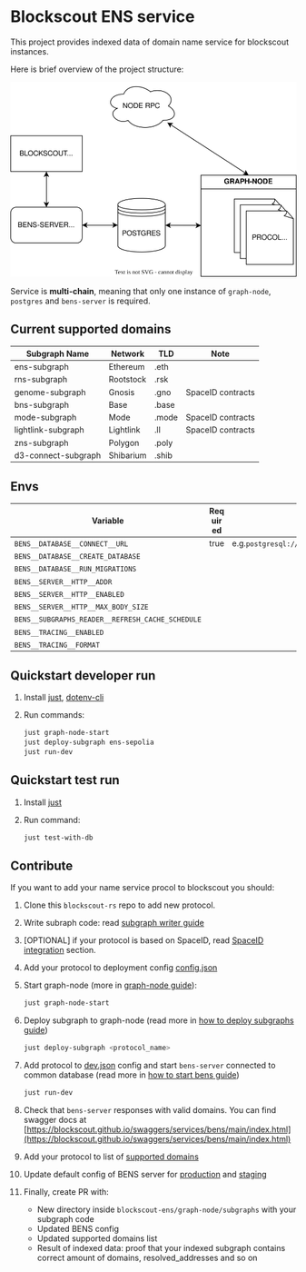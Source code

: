 # Blockscout ENS service

This project provides indexed data of domain name service for blockscout instances.

Here is brief overview of the project structure:

![bens-structure](images/bens.drawio.svg)

Service is **multi-chain**, meaning that only one instance of `graph-node`, `postgres` and `bens-server` is required.

## Current supported domains

| Subgraph Name       | Network   | TLD   | Note              |
| ------------------- | --------- | ----- | ----------------- |
| ens-subgraph        | Ethereum  | .eth  |                   |
| rns-subgraph        | Rootstock | .rsk  |                   |
| genome-subgraph     | Gnosis    | .gno  | SpaceID contracts |
| bns-subgraph        | Base      | .base |                   |
| mode-subgraph       | Mode      | .mode | SpaceID contracts |
| lightlink-subgraph  | Lightlink | .ll   | SpaceID contracts |
| zns-subgraph        | Polygon   | .poly |                   |
| d3-connect-subgraph | Shibarium | .shib |                   |

## Envs

| Variable                                         | Req&#x200B;uir&#x200B;ed | Description                                                  | Default value  |
| ------------------------------------------------ | ------------------------ | ------------------------------------------------------------ | -------------- |
| `BENS__DATABASE__CONNECT__URL`                   | true                     | e.g.`postgresql://postgres:postgres@localhost:5432/postgres` |                |
| `BENS__DATABASE__CREATE_DATABASE`                |                          |                                                              | `false`        |
| `BENS__DATABASE__RUN_MIGRATIONS`                 |                          |                                                              | `false`        |
| `BENS__SERVER__HTTP__ADDR`                       |                          |                                                              | `0.0.0.0:8050` |
| `BENS__SERVER__HTTP__ENABLED`                    |                          |                                                              | `true`         |
| `BENS__SERVER__HTTP__MAX_BODY_SIZE`              |                          |                                                              | `2097152`      |
| `BENS__SUBGRAPHS_READER__REFRESH_CACHE_SCHEDULE` |                          |                                                              | `0 0 * * * *`  |
| `BENS__TRACING__ENABLED`                         |                          |                                                              | `true`         |
| `BENS__TRACING__FORMAT`                          |                          |                                                              | `default`      |

## Quickstart developer run

1. Install [just](https://github.com/casey/just), [dotenv-cli](https://www.npmjs.com/package/dotenv-cli)
2. Run commands:

   ```bash
   just graph-node-start
   just deploy-subgraph ens-sepolia
   just run-dev
   ```

## Quickstart test run

1. Install [just](https://github.com/casey/just)
2. Run command:

   ```bash
   just test-with-db
   ```

## Contribute

If you want to add your name service procol to blockscout you should:

1. Clone this `blockscout-rs` repo to add new protocol.
2. Write subraph code: read [subgraph writer guide](./graph-node/subgraph-writer/README.md#howto-create-subgraph-for-your-domain-name-protocol)
3. [OPTIONAL] if your protocol is based on SpaceID, read [SpaceID integration](./graph-node/README.md#spaceid-integration) section.
4. Add your protocol to deployment config [config.json](./graph-node/deployer/config.json)
5. Start graph-node (more in [graph-node guide](./graph-node/README.md#start-locally-using-docker-compose)):

   ```bash
   just graph-node-start
   ```

6. Deploy subgraph to graph-node (read more in [how to deploy subgraphs guide](./graph-node/README.md#deploy-subgraph-to-graph-node))

   ```bash
   just deploy-subgraph <protocol_name>
   ```

7. Add protocol to [dev.json](./bens-server/config/dev.json) config and start `bens-server` connected to common database (read more in [how to start bens guide](./bens-server/README.md#to-start-locally))

   ```bash
   just run-dev
   ```

8. Check that `bens-server` responses with valid domains. You can find swagger docs at [https://blockscout.github.io/swaggers/services/bens/main/index.html](https://blockscout.github.io/swaggers/services/bens/main/index.html)
9. Add your protocol to list of [supported domains](#current-supported-domains)
10. Update default config of BENS server for [production](./bens-server/config/prod.json) and [staging](./bens-server/config/staging.json)
11. Finally, create PR with:

    - New directory inside `blockscout-ens/graph-node/subgraphs` with your subgraph code
    - Updated BENS config
    - Updated supported domains list
    - Result of indexed data: proof that your indexed subgraph contains correct amount of domains, resolved_addresses and so on

[anchor]: [anchor]:
